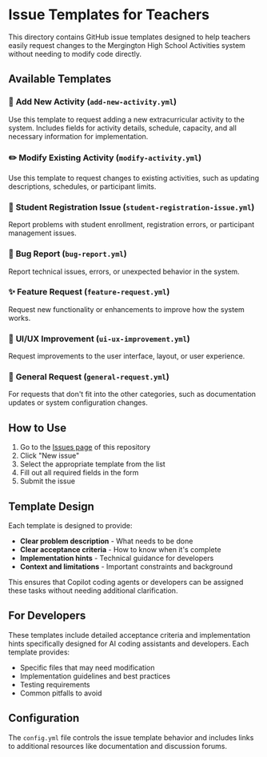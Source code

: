 # Issue Templates for Teachers

This directory contains GitHub issue templates designed to help teachers easily request changes to the Mergington High School Activities system without needing to modify code directly.

## Available Templates

### 🎯 **Add New Activity** (`add-new-activity.yml`)
Use this template to request adding a new extracurricular activity to the system. Includes fields for activity details, schedule, capacity, and all necessary information for implementation.

### ✏️ **Modify Existing Activity** (`modify-activity.yml`)
Use this template to request changes to existing activities, such as updating descriptions, schedules, or participant limits.

### 👥 **Student Registration Issue** (`student-registration-issue.yml`)
Report problems with student enrollment, registration errors, or participant management issues.

### 🐛 **Bug Report** (`bug-report.yml`)
Report technical issues, errors, or unexpected behavior in the system.

### ✨ **Feature Request** (`feature-request.yml`)
Request new functionality or enhancements to improve how the system works.

### 🎨 **UI/UX Improvement** (`ui-ux-improvement.yml`)
Request improvements to the user interface, layout, or user experience.

### 📝 **General Request** (`general-request.yml`)
For requests that don't fit into the other categories, such as documentation updates or system configuration changes.

## How to Use

1. Go to the [Issues page](../../issues/new/choose) of this repository
2. Click "New issue" 
3. Select the appropriate template from the list
4. Fill out all required fields in the form
5. Submit the issue

## Template Design

Each template is designed to provide:

- **Clear problem description** - What needs to be done
- **Clear acceptance criteria** - How to know when it's complete
- **Implementation hints** - Technical guidance for developers
- **Context and limitations** - Important constraints and background

This ensures that Copilot coding agents or developers can be assigned these tasks without needing additional clarification.

## For Developers

These templates include detailed acceptance criteria and implementation hints specifically designed for AI coding assistants and developers. Each template provides:

- Specific files that may need modification
- Implementation guidelines and best practices
- Testing requirements
- Common pitfalls to avoid

## Configuration

The `config.yml` file controls the issue template behavior and includes links to additional resources like documentation and discussion forums.